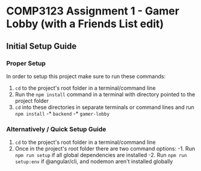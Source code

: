 COMP3123 Assignment 1 - Gamer Lobby (with a Friends List edit)
======
## Initial Setup Guide
### Proper Setup
In order to setup this project make sure to run these commands:
1. `cd` to the project's root folder in a terminal/command line
2. Run the `npm install` command in a terminal with directory pointed to the project folder
3. `cd` into these directories in separate terminals or command lines and run `npm install`
-* `backend`
-* `gamer-lobby`

### Alternatively / Quick Setup Guide
1. `cd` to the project's root folder in a terminal/command line
2. Once in the project's root folder there are two command options:
-1. Run `npm run setup` if all global dependencies are installed
-2. Run `npm run setup:env` if @angular/cli, and nodemon aren't installed globally